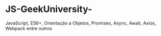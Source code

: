 # JS-GeekUniversity-
JavaScript, ES6+, Orientação a Objetos, Promises, Async, Await, Axios, Webpack entre outros
